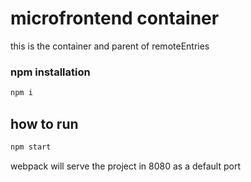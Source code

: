 # microfrontend container

this is the container and parent of remoteEntries

### npm installation
```bash
npm i
```
## how to run

```bash
npm start
```
webpack will serve the project in 8080 as a default port